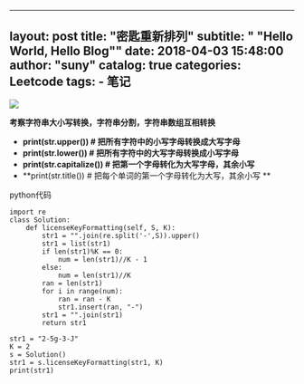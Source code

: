 
---
layout:     post
title:      "密匙重新排列"
subtitle:   " \"Hello World, Hello Blog\""
date:       2018-04-03 15:48:00
author:     "suny"
catalog: true
categories: Leetcode
tags:
    - 笔记
---
<img src="/img/LicenseKeyFormatting.jpg"/>

**考察字符串大小写转换，字符串分割，字符串数组互相转换**
- **print(str.upper())          # 把所有字符中的小写字母转换成大写字母**
- **print(str.lower())          # 把所有字符中的大写字母转换成小写字母**
- **print(str.capitalize())     # 把第一个字母转化为大写字母，其余小写**
- **print(str.title())          # 把每个单词的第一个字母转化为大写，其余小写 **

python代码

	import re
	class Solution:
	    def licenseKeyFormatting(self, S, K):
	        str1 = "".join(re.split('-',S)).upper()
	        str1 = list(str1)
	        if len(str1)%K == 0:
	            num = len(str1)//K - 1
	        else:
	            num = len(str1)//K
	        ran = len(str1)
	        for i in range(num):
	            ran = ran - K
	            str1.insert(ran, "-")
	        str1 = "".join(str1)
	        return str1
	
	str1 = "2-5g-3-J"
	K = 2
	s = Solution()
	str1 = s.licenseKeyFormatting(str1, K)
	print(str1)            
            
	            
        
	

